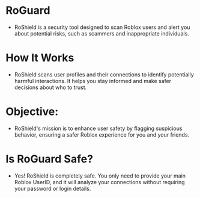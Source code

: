 # RoGuard
- RoShield is a security tool designed to scan Roblox users and alert you about potential risks, such as scammers and inappropriate individuals.

# How It Works
- RoShield scans user profiles and their connections to identify potentially harmful interactions. It helps you stay informed and make safer decisions about who to trust.

# Objective:
- RoShield's mission is to enhance user safety by flagging suspicious behavior, ensuring a safer Roblox experience for you and your friends.

# Is RoGuard Safe?
- Yes! RoShield is completely safe. You only need to provide your main Roblox UserID, and it will analyze your connections without requiring your password or login details.
